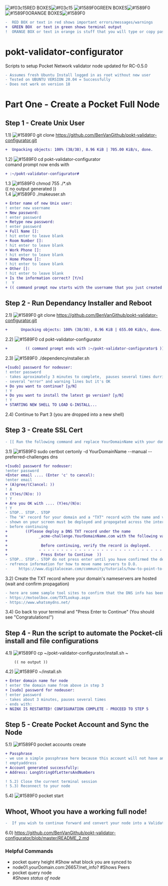 ![#f03c15](https://via.placeholder.com/15/f03c15/000000?text=+)RED BOXES![#f03c15](https://via.placeholder.com/15/f03c15/000000?text=+)       ![#1589F0](https://via.placeholder.com/15/32CD32/000000?text=+)GREEN BOXES![#1589F0](https://via.placeholder.com/15/32CD32/000000?text=+)       ![#1589F0](https://via.placeholder.com/15/FFC000/000000?text=+)ORANGE BOXES![#1589F0](https://via.placeholder.com/15/FFC000/000000?text=+)
```diff
-  RED BOX or text in red shows important errors/messages/warnings
+  GREEN BOX  or text in green shows terminal output 
!  ORANGE BOX or text in orange is stuff that you will type or copy paste into the terminal 
```
# pokt-validator-configurator
Scripts to setup Pocket Network validator node updated for RC-0.5.0 
```diff
- Assumes fresh Ubuntu Install logged in as root without new user  
- Tested on UBUNTU VERSION 20.04 = Successfully  
- Does not work on version 18  
```
# Part One - Create a Pocket Full Node
## Step 1 - Create Unix User
1.1) ![#1589F0](https://via.placeholder.com/15/FFC000/000000?text=+)
git clone https://github.com/BenVanGithub/pokt-validator-configurator.git
```diff
+  Unpacking objects: 100% (38/38), 8.96 KiB | 705.00 KiB/s, done.
```
1.2) ![#1589F0](https://via.placeholder.com/15/FFC000/000000?text=+) cd pokt-validator-configurator  
comand prompt now ends with
```diff
+ :~/pokt-validator-configurator#  
```
1.3  ![#1589F0](https://via.placeholder.com/15/FFC000/000000?text=+) chmod 755 ./*.sh  
        (( no output generated ))  
1.4  ![#1589F0](https://via.placeholder.com/15/FFC000/000000?text=+) ./makeuser.sh
```diff
+ Enter name of new Unix user:  
! enter new username
+ New password: 
! enter password
+ Retype new password:
! enter password
+ Full Name []: 
! hit enter to leave blank
+ Room Number []:
! hit enter to leave blank
+ Work Phone []: 
! hit enter to leave blank
+ Home Phone []:  
! hit enter to leave blank
+ Other []: 
! hit enter to leave blank
+ Is the information correct? [Y/n]
!  Y 
+ (( command prompt now starts with the username that you just created ))
```
## Step 2 - Run Dependancy Installer and Reboot
2.1)  ![#1589F0](https://via.placeholder.com/15/FFC000/000000?text=+) git clone https://github.com/BenVanGithub/pokt-validator-configurator.git
```diff
+      Unpacking objects: 100% (38/38), 8.96 KiB | 655.00 KiB/s, done.
```        
2.2)  ![#1589F0](https://via.placeholder.com/15/FFC000/000000?text=+) cd pokt-validator-configurator
```diff
+        (( command prompt ends with :~/pokt-validator-configurator$ ))
```        
2.3)  ![#1589F0](https://via.placeholder.com/15/FFC000/000000?text=+) ./dependencyinstaller.sh
```diff
+[sudo] password for nodeuser:
! enter password
- takes aproximately 3 minutes to complete,  pauses several times durring process
- several "error" and warning lines but it's OK
+ Do you want to continue? [y/N] 
! Y
+ Do you want to install the latest go version? [y/N] 
! Y
+ STARTING NEW SHELL TO LOAD G-INSTALL...
```
2.4) Continue to Part 3 (you are dropped into a new shell)

## Step 3 - Create SSL Cert


```diff
- [[ Run the following command and replace YourDomainName with your domain:]]  
```
3.1) ![#1589F0](https://via.placeholder.com/15/FFC000/000000?text=+) sudo certbot certonly -d  YourDomainName --manual --preferred-challenges dns 
```diff
+[sudo] password for nodeuser:
!enter password
+Enter email .... (Enter 'c' to cancel):
!enter email
+ (A)gree/(C)ancel: )) 
! A
+ (Y)es/(N)o: )) 
! Y
+ Are you OK with .... (Y)es/(N)o: 
! Y
- STOP.. STOP.. STOP
- The "A" record for your domain and a "TXT" record with the name and values
- shown on your screen must be deployed and propogated across the internet
- before continuing
+        ((Please deploy a DNS TXT record under the name
+              _acme-challenge.YourDomainName.com with the following value:
+
+               Before continuing, verify the record is deployed.
+              - - - - - - - - - - - - - - - - - - - - - - - - - - - - - - - - -
+               Press Enter to Continue  ))
- STOP.. STOP.. STOP do not press enter until you have confirmed the deployment of the TXT record and value.
- refrence information for how to move name servers to D.O.     
-     https://www.digitalocean.com/community/tutorials/how-to-point-to-digitalocean-nameservers-from-common-domain-registrars
```     
3.2) Create the TXT record where your domain's nameservers are hosted (wait and confirm propagation)
```diff
- here are some sample tool sites to confirm that the DNS info has been propogated  
- https://mxtoolbox.com/TXTLookup.aspx
- https://www.whatsmydns.net/
```
3.4) Go back to your terminal and "Press Enter to Continue" (You should see "Congratulations!")

## Step 4 - Run the script to automate the Pocket-cli install and file configurations
4.1)  ![#1589F0](https://via.placeholder.com/15/FFC000/000000?text=+) cp ~/pokt-validator-configurator/install.sh ~

        (( no output ))
4.2)  ![#1589F0](https://via.placeholder.com/15/FFC000/000000?text=+) ~/install.sh
```diff
+ Enter domain name for node 
! enter the domain name from above in step 3
+ [sudo] password for nodeuser: 
! enter password
- takes about 3 minutes, pauses several times
- ends with:
+ NGINX IS RESTARTED! CONFIGURATION COMPLETE - PROCEED TO STEP 5
```

## Step 5 - Create Pocket Account and Sync the Node
5.1) ![#1589F0](https://via.placeholder.com/15/FFC000/000000?text=+) pocket accounts create
```diff
+ Passphrase
- we use a simple passphrase here because this account will not have any money in it.
! emptyaddress
+ Account generated successfully:
+ Address: LongStringOfLettersAndNumbers

! 5.2) Close the current terminal session
! 5.3) Reconnect to your node
```
5.4) ![#1589F0](https://via.placeholder.com/15/FFC000/000000?text=+) pocket start

## Whoot, Whoot you have a working full node!
```diff
-  If you wish to continue forward and convert your node into a Validator go to:
```
6.0) https://github.com/BenVanGithub/pokt-validator-configurator/blob/master/README_2.md

### Helpful Commands
- pocket query height           #Show what block you are synced to
- node01.yourDomain.com:26657/net_info?         #Shows Peers
- pocket query node <address>   #Shows status of node
